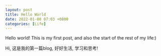 ```yaml
---
layout: post
title: Hello World
date: 2022-01-08 07:03 +0800
categories: [Life]
---
```


Hello world! This is my first post, and also the start of the rest of my life:)

Hi, 这是我的第一篇blog, 好好生活, 学习和思考!

